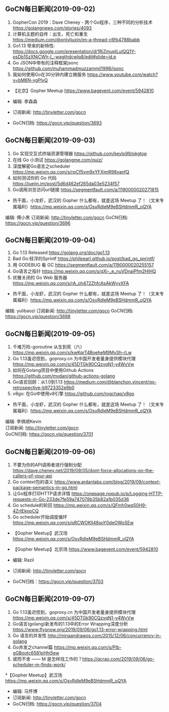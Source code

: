 ## GoCN每日新闻(2019-09-02)

1. GopherCon 2019：Dave Cheney - 两个Go程序，三种不同的分析技术 https://golangnews.com/stories/4093
2. 计算机主题的自传：出生，死亡和重生 https://medium.com/@onlyliuxin/im-a-thread-c6fb4788babb
3. Go1.13 带来的新特性: https://docs.google.com/presentation/d/1RiZmupILuIQQ1Y-psDb1SzXNjCWh-I_-wagthdcwlq8/edit#slide=id.p
4. Go JSON中带有的注释框架jsonc https://github.com/muhammadmuzzammil1998/jsonc
5. 我如何使用Go在30分钟内建立微服务 https://www.youtube.com/watch?v=bM6N-vgPlyQ

* 【北京】Gopher Meetup https://www.bagevent.com/event/5942810

* 编辑: 李森森
* 订阅新闻: http://tinyletter.com/gocn
* GoCN归档: https://gocn.vip/question/3693


## GoCN每日新闻(2019-09-03)

1. Go 实现交互式终端资源管理器 https://github.com/keylo99/pkgtop
2. 在线 Go 小测试 https://golangme.com/quiz/
3. 深度解密Go语言之scheduler https://mp.weixin.qq.com/s/rpCf5vm9xYFXjmR98vanfQ
4. 如何测试你的 Go 代码 https://juejin.im/post/5d6d462ef265da03e5234f57
5. Go调用浏览访问url链接 https://segmentfault.com/a/1190000020271815

* 热干面，小龙虾，武汉的 Gopher 什么都有，就差这场 Meetup 了！（文末专属福利）https://mp.weixin.qq.com/s/OsvRdleM9eBSHdmmR_oQYA

编辑: 傅小黑
订阅新闻: http://tinyletter.com/gocn
GoCN归档: https://gocn.vip/question/3696

## GoCN每日新闻(2019-09-04)

1. Go 1.13 Released https://golang.org/doc/go1.13
2. Bad Go:轻浮的Sprintf https://philpearl.github.io/post/bad_go_sprintf/
3. 用 GODEBUG 看 GC https://segmentfault.com/a/1190000020255157
4. Go语言之指针 https://mp.weixin.qq.com/s/qXi-_e_nuVDnaiPfm2HIHQ
5. 优雅关闭的 Go Web 服务器 https://mp.weixin.qq.com/s/rA_oh472ZhfcAsAkWyyXFA

* 热干面，小龙虾，武汉的 Gopher 什么都有，就差这场 Meetup 了！（文末专属福利）https://mp.weixin.qq.com/s/OsvRdleM9eBSHdmmR_oQYA

编辑: yulibaozi
订阅新闻: http://tinyletter.com/gocn
GoCN归档: https://gocn.vip/question/3698

## GoCN每日新闻(2019-09-05)

1. 千难万险-goroutine 从生到死（六） https://mp.weixin.qq.com/s/kwKqrT4BoeheM9MvSh-rLw
2. Go 1.13虽迟但到，goproxy.cn 为中国开发者量身提供模块代理 https://mp.weixin.qq.com/s/45DTGk90CQzvqN1-y4WvVw
3. 如何在Golang项目中使用Github Actions https://github.com/mvdan/github-actions-golang
4. Go语言回顾：从1.0到1.13 https://medium.com/@blanchon.vincent/go-retrospective-b9723352e9b0
5. v8go: 在Go中使用v8引擎 https://github.com/rogchap/v8go

* 热干面，小龙虾，武汉的 Gopher 什么都有，就差这场 Meetup 了！（文末专属福利）https://mp.weixin.qq.com/s/OsvRdleM9eBSHdmmR_oQYA

编辑: 李俱顺Kevin     
订阅新闻: http://tinyletter.com/gocn    
GoCN归档: https://gocn.vip/question/3701    

## GoCN每日新闻(2019-09-06)

1. 不要为你的API调用者进行强制分配 https://dave.cheney.net/2019/09/05/dont-force-allocations-on-the-callers-of-your-api  
2. Go context包的语义 https://www.ardanlabs.com/blog/2019/09/context-package-semantics-in-go.html 
3. 让Go程序打印HTTP请求详情 https://onepage.nopub.io/p/Logging-HTTP-requests-in-Go-233de7fe59a747078b35b82a1b035d36  
4. Go schedule的轮回 https://mp.weixin.qq.com/s/QFmh0wq50H9-4ZrtEknpCQ  
5. Go scheduler开始调度循环 https://mp.weixin.qq.com/s/pRCWOKlI48soY0deOWoSEw  

* 【Gopher Meetup】武汉场 https://mp.weixin.qq.com/s/OsvRdleM9eBSHdmmR_oQYA
* 【Gopher Meetup】北京场 https://www.bagevent.com/event/5942810

* 编辑: Razil  
* 订阅新闻: http://tinyletter.com/gocn  
* GoCN归档：https://gocn.vip/question/3703

## GoCN每日新闻(2019-09-07)

1. Go 1.13虽迟但到，goproxy.cn 为中国开发者量身提供模块代理 https://mp.weixin.qq.com/s/45DTGk90CQzvqN1-y4WvVw
2. Go语言(golang)新发布的1.13中的Error Wrapping深度分析 https://www.flysnow.org/2019/09/06/go1.13-error-wrapping.html
3. Go 语言的并发性 http://minaandrawos.com/2015/12/06/concurrency-in-golang
4. Go并发之channel篇 https://mp.weixin.qq.com/s/PIb-gGBootc6581pHhi5ew
5. 锲而不舍 —— M 是怎样找工作的？https://qcrao.com/2019/09/06/go-scheduler-m-finds-work/

*【Gopher Meetup】武汉场 https://mp.weixin.qq.com/s/OsvRdleM9eBSHdmmR_oQYA

* 编辑: 马怀博 
* 订阅新闻: http://tinyletter.com/gocn
* GoCN归档: https://gocn.vip/question/3704
